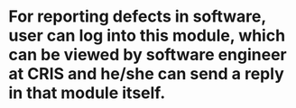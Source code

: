 # For reporting defects in software, user can log into this module, which can be viewed by software engineer at CRIS and he/she can send a reply in that module itself.
